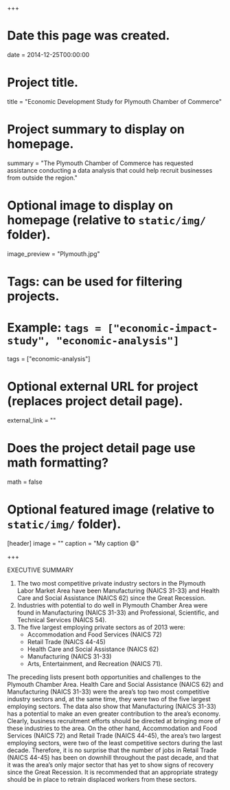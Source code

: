 +++
# Date this page was created.
date = 2014-12-25T00:00:00

# Project title.
title = "Economic Development Study for Plymouth Chamber of Commerce"

# Project summary to display on homepage.
summary = "The Plymouth Chamber of Commerce has requested assistance conducting a data analysis that could help recruit businesses from outside the region."

# Optional image to display on homepage (relative to `static/img/` folder).
image_preview = "Plymouth.jpg"

# Tags: can be used for filtering projects.
# Example: `tags = ["economic-impact-study", "economic-analysis"]`
tags = ["economic-analysis"]

# Optional external URL for project (replaces project detail page).
external_link = ""

# Does the project detail page use math formatting?
math = false

# Optional featured image (relative to `static/img/` folder).
[header]
image = ""
caption = "My caption :smile:"

+++

EXECUTIVE SUMMARY

1. The two most competitive private industry sectors in the Plymouth Labor Market Area have been Manufacturing (NAICS 31-33) and Health Care and Social Assistance (NAICS 62) since the Great Recession. 
2. Industries with potential to do well in Plymouth Chamber Area were found in Manufacturing (NAICS 31-33) and Professional, Scientific, and Technical Services (NAICS 54). 
3. The five largest employing private sectors as of 2013 were:
    - Accommodation and Food Services (NAICS 72)
    - Retail Trade (NAICS 44-45)
    - Health Care and Social Assistance (NAICS 62)
    - Manufacturing (NAICS 31-33)
    - Arts, Entertainment, and Recreation (NAICS 71).

The preceding lists present both opportunities and challenges to the Plymouth Chamber Area. Health Care and Social Assistance (NAICS 62) and Manufacturing (NAICS 31-33) were the area’s top two most competitive industry sectors and, at the same time, they were two of the five largest employing sectors. The data also show that Manufacturing (NAICS 31-33) has a potential to make an even greater contribution to the area’s economy. Clearly, business recruitment efforts should be directed at bringing more of these industries to the area. On the other hand, Accommodation and Food Services (NAICS 72) and Retail Trade (NAICS 44-45), the area’s two largest employing sectors, were two of the least competitive sectors during the last decade. Therefore, it is no surprise that the number of jobs in Retail Trade (NAICS 44-45) has been on downhill throughout the past decade, and that it was the area’s only major sector that has yet to show signs of recovery since the Great Recession. It is recommended that an appropriate strategy should be in place to retrain displaced workers from these sectors.  
